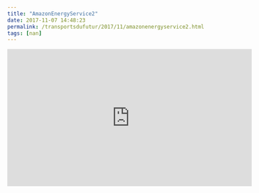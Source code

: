 ```yaml
---
title: "AmazonEnergyService2"
date: 2017-11-07 14:48:23
permalink: /transportsdufutur/2017/11/amazonenergyservice2.html
tags: [nan]
---
```


<iframe width="560" height="315" src="https://www.youtube.com/embed/zreTJ1ef1cY" frameborder="0" allowfullscreen></iframe>
